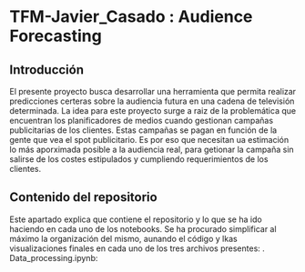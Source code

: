 # TFM-Javier_Casado : Audience Forecasting


## Introducción

El presente proyecto busca desarrollar una herramienta que permita realizar predicciones certeras sobre la audiencia futura en una cadena de televisión determinada. La idea para este proyecto surge a raiz de la problemática que encuentran los planificadores de medios cuando gestionan campañas publicitarias de los clientes. Estas campañas se pagan en función de la gente que vea el spot publicitario. Es por eso que necesitan ua estimación lo más aporximada posible a la audiencia real, para getionar la campaña sin salirse de los costes estipulados y cumpliendo requerimientos de los clientes.


## Contenido del repositorio

Este apartado explica que contiene el repositorio y lo que se ha ido haciendo en cada uno de los notebooks. Se ha procurado simplificar al máximo la organización del mismo, aunando el código y lkas visualizaciones finales en cada uno de los tres archivos presentes:
. Data_processing.ipynb:

